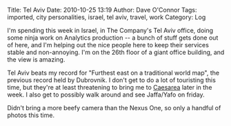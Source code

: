 Title: Tel Aviv
Date: 2010-10-25 13:19
Author: Dave O'Connor
Tags: imported, city personalities, israel, tel aviv, travel, work
Category: Log

I'm spending this week in Israel, in The Company's Tel Aviv
office, doing some ninja work on Analytics production -- a bunch of
stuff gets done out of here, and I'm helping out the nice people here to
keep their services stable and non-annoying. I'm on the 26th floor of a
giant office building, and the view is amazing.

Tel Aviv beats my record for "Furthest east on a traditional world map",
the previous record held by Dubrovnik. I don't get to do a lot of
touristing this time, but they're at least threatening to bring me to
[Caesarea] later in the week. I also get to possibly walk around and
see Jaffa/Yafo on friday.

Didn't bring a more beefy camera than the Nexus One, so only a handful
of photos this time.

  [Caesarea]: http://en.wikipedia.org/wiki/Caesarea
